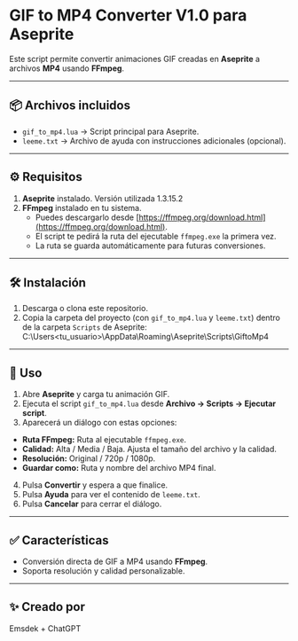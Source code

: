 # GIF to MP4 Converter V1.0 para Aseprite

Este script permite convertir animaciones GIF creadas en **Aseprite** a archivos **MP4** usando **FFmpeg**.

---

## 📦 Archivos incluidos

- `gif_to_mp4.lua` → Script principal para Aseprite.  
- `leeme.txt` → Archivo de ayuda con instrucciones adicionales (opcional).  

---

## ⚙️ Requisitos

1. **Aseprite** instalado. Versión utilizada 1.3.15.2
2. **FFmpeg** instalado en tu sistema.  
   - Puedes descargarlo desde [https://ffmpeg.org/download.html](https://ffmpeg.org/download.html).  
   - El script te pedirá la ruta del ejecutable `ffmpeg.exe` la primera vez.  
   - La ruta se guarda automáticamente para futuras conversiones.

---

## 🛠️ Instalación

1. Descarga o clona este repositorio.  
2. Copia la carpeta del proyecto (con `gif_to_mp4.lua` y `leeme.txt`) dentro de la carpeta `Scripts` de Aseprite:  
C:\Users<tu_usuario>\AppData\Roaming\Aseprite\Scripts\GiftoMp4

---

## 🚀 Uso

1. Abre **Aseprite** y carga tu animación GIF.  
2. Ejecuta el script `gif_to_mp4.lua` desde **Archivo → Scripts → Ejecutar script**.  
3. Aparecerá un diálogo con estas opciones:

- **Ruta FFmpeg:** Ruta al ejecutable `ffmpeg.exe`.  
- **Calidad:** Alta / Media / Baja. Ajusta el tamaño del archivo y la calidad.  
- **Resolución:** Original / 720p / 1080p.  
- **Guardar como:** Ruta y nombre del archivo MP4 final.  

4. Pulsa **Convertir** y espera a que finalice.  
5. Pulsa **Ayuda** para ver el contenido de `leeme.txt`.  
6. Pulsa **Cancelar** para cerrar el diálogo.

---

## ✅ Características

- Conversión directa de GIF a MP4 usando **FFmpeg**.  
- Soporta resolución y calidad personalizable.

---

## ✨ Creado por

Emsdek + ChatGPT

